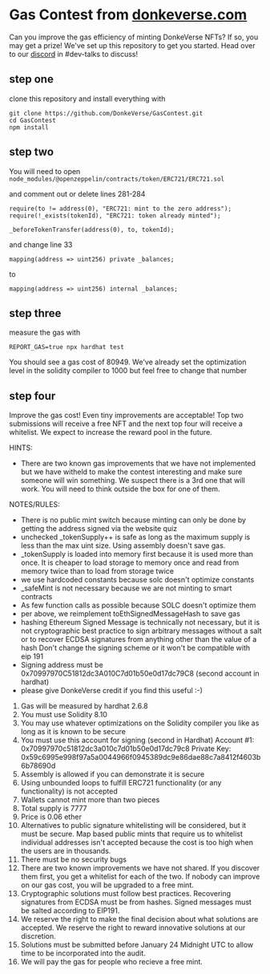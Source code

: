 # Gas Contest from [donkeverse.com](www.donkeverse.com)

Can you improve the gas efficiency of minting DonkeVerse NFTs? If so, you may get a prize! We've set up this repository to get you started. Head over to our [discord](https://discord.gg/CbH7ywUc) in #dev-talks to discuss!

## step one
clone this repository and install everything with 

```
git clone https://github.com/DonkeVerse/GasContest.git
cd GasContest
npm install
```

## step two

You will need to open `node_modules/@openzeppelin/contracts/token/ERC721/ERC721.sol`

and comment out or delete lines 281-284

```
require(to != address(0), "ERC721: mint to the zero address");
require(!_exists(tokenId), "ERC721: token already minted");

_beforeTokenTransfer(address(0), to, tokenId);
```

and change line 33

```
mapping(address => uint256) private _balances;
```

to 


```
mapping(address => uint256) internal _balances;
```

## step three

measure the gas with

```shell
REPORT_GAS=true npx hardhat test
```

You should see a gas cost of 80949. We've already set the optimization level in the solidity compiler to 1000 but feel free to change that number

## step four

Improve the gas cost! Even tiny improvements are acceptable! Top two submissions will receive a free NFT and the next top four will receive a whitelist. We expect to increase the reward pool in the future.


HINTS:

- There are two known gas improvements that we have not implemented but we have witheld to make the contest interesting and make sure someone will win something. We suspect there is a 3rd one that will work. You will need to think outside the box for one of them.

NOTES/RULES:

- There is no public mint switch because minting can only be
  done by getting the address signed via the website quiz
- unchecked \_tokenSupply++ is safe as long as the maximum
  supply is less than the max uint size. Using assembly doesn't save gas.
- \_tokenSupply is loaded into memory first because it is used more than
  once. It is cheaper to load storage to memory once and read from memory
  twice than to load from storage twice
- we use hardcoded constants because solc doesn't optimize constants
- \_safeMint is not necessary because we are not minting to smart contracts
- As few function calls as possible because SOLC doesn't optimize them
- per above, we reimplement toEthSignedMessageHash to save gas
- hashing Ethereum Signed Message is technically not necessary, but it is not
  cryptographic best practice to sign arbitrary
  messages without a salt or to recover ECDSA signatures from anything other
  than the value of a hash
  Don't change the signing scheme or it won't be compatible with eip 191
- Signing address must be 0x70997970C51812dc3A010C7d01b50e0d17dc79C8 (second account in hardhat)
- please give DonkeVerse credit if you find this useful :-)

1. Gas will be measured by hardhat 2.6.8
2. You must use Solidity 8.10
3. You may use whatever optimizations on the Solidity compiler you like as long as it is known to be secure
4. You must use this account for signing (second in Hardhat)
Account #1: 0x70997970c51812dc3a010c7d01b50e0d17dc79c8
Private Key: 0x59c6995e998f97a5a0044966f0945389dc9e86dae88c7a8412f4603b6b78690d
5. Assembly is allowed if you can demonstrate it is secure
6. Using unbounded loops to fulfill ERC721 functionality (or any functionality) is not accepted
7. Wallets cannot mint more than two pieces
8. Total supply is 7777
9. Price is 0.06 ether
10. Alternatives to public signature whitelisting will be considered, but it must be secure. Map based public mints that require us to whitelist individual addresses isn't accepted because the cost is too high when the users are in thousands.
11. There must be no security bugs
12. There are two known improvements we have not shared. If you discover them first, you get a whitelist for each of the two. If nobody can improve on our gas cost, you will be upgraded to a free mint.
13. Cryptographic solutions must follow best practices. Recovering signatures from ECDSA must be from hashes. Signed messages must be salted according to EIP191.
14. We reserve the right to make the final decision about what solutions are accepted. We reserve the right to reward innovative solutions at our discretion.
15. Solutions must be submitted before January 24 Midnight UTC to allow time to be incorporated into the audit.
16. We will pay the gas for people who recieve a free mint.
